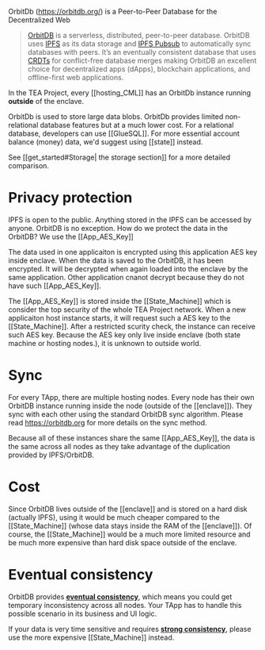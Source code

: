 OrbitDb (https://orbitdb.org/) is a Peer-to-Peer Database for the Decentralized Web
> [OrbitDB](https://github.com/orbitdb/orbit-db) is a serverless, distributed, peer-to-peer database. OrbitDB uses [IPFS](https://ipfs.io/) as its data storage and [IPFS Pubsub](https://github.com/ipfs/go-ipfs/blob/master/core/commands/pubsub.go#L23) to automatically sync databases with peers. It’s an eventually consistent database that uses [CRDTs](https://en.wikipedia.org/wiki/Conflict-free_replicated_data_type) for conflict-free database merges making OrbitDB an excellent choice for decentralized apps (dApps), blockchain applications, and offline-first web applications.

In the TEA Project, every [[hosting_CML]] has an OrbitDb instance running **outside** of the enclave. 

OrbitDb is used to store large data blobs. OrbitDb provides limited non-relational database features but at a much lower cost. For a relational database, developers can use [[GlueSQL]]. For more essential account balance (money) data, we'd suggest using [[state]] instead.

See [[get_started#Storage| the storage section]] for a more detailed comparison.

# Privacy protection
IPFS is open to the public. Anything stored in the IPFS can be accessed by anyone. OrbitDB is no exception. How do we protect the data in the OrbitDB? We use the [[App_AES_Key]] 

The data used in one applicaiton is encrypted using this application AES key inside enclave. When the data is saved to the OrbitDB, it has been encrypted. It will be decrypted when again loaded into the enclave by the same application. Other application cnanot decrypt because they do not have such [[App_AES_Key]].

The [[App_AES_Key]] is stored inside the [[State_Machine]] which is consider the top security of the whole TEA Project network. When a new applicaiton host instance starts, it will request such a AES key to the [[State_Machine]]. After a restricted scurity check, the instance can receive such AES key. Because the AES key only live inside enclave (both state machine or hosting nodes.), it is unknown to outside world.

# Sync
For every TApp, there are multiple hosting nodes. Every node has their own OrbitDB instance running inside the node (outside of the [[enclave]]). They sync with each other using the standard OrbitDB sync algorithm. Please read https://orbitdb.org for more details on the sync method.  

Because all of these instances share the same [[App_AES_Key]], the data is the same across all nodes as they take advantage of the duplication provided by IPFS/OrbitDB.

# Cost
Since OrbitDB lives outside of the [[enclave]] and is stored on a hard disk (actually IPFS), using it would be much cheaper compared to the [[State_Machine]] (whose data stays inside the RAM of the [[enclave]]). Of course, the [[State_Machine]] would be a much more limited resource and be much more expensive than hard disk space outside of the enclave.

# Eventual consistency
OrbitDB provides [**eventual consistency**](https://en.wikipedia.org/wiki/Eventual_consistency), which means you could get temporary inconsistency across all nodes. Your TApp has to handle this possible scenario in its business and UI logic.

If your data is very time sensitive and requires [**strong consistency**](https://en.wikipedia.org/wiki/Strong_consistency), please use the more expensive [[State_Machine]] instead.
